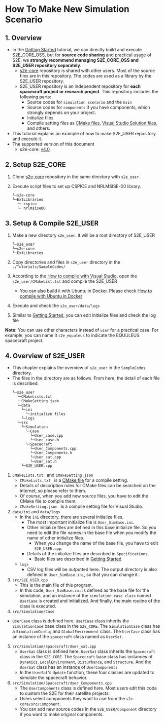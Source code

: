 # How To Make New Simulation Scenario

## 1.  Overview

- In the [Getting Started](./Tutorials/GettingStarted.md) tutorial, we can directly build and execute S2E_CORE_OSS, but for **source code sharing** and practical usage of S2E, we **strongly recommend managing S2E_CORE_OSS and S2E_USER repository separately**.
  - [s2e-core](https://github.com/ut-issl/s2e-core) repository is shared with other users. Most of the source files are in this repository. The codes are used as a library by the S2E_USER repository.
  - S2E_USER repository is an independent repository  for **each spacecraft project or research project**. This repository includes the following parts:
    - Source codes for `simulation scenario` and the `main`
    - Source codes for `components` if you have components, which strongly depends on your project.
    - Initialize files
    - Compile setting files as [CMake files](https://cmake.org/), [Visual Studio Solution files](https://visualstudio.microsoft.com/downloads/), and others. 
- This tutorial explains an example of how to make S2E_USER repository and execute it.   
- The supported version of this document
  - s2e-core: [v4.0](https://github.com/ut-issl/s2e-core/releases/tag/v4.0)

## 2. Setup S2E_CORE

1. Clone [s2e-core](https://github.com/ut-issl/s2e-core) repository in the same directory with `s2e_user`.

2.  Execute script files to set up CSPICE and NRLMSISE-00 library.
    ```
    └─s2e-core  
    └─ExtLibraries  
      └─ cspice 
      └─ nrlmsise00
    ```

## 3. Setup & Compile S2E_USER

1. Make a new directory `s2e_user`. It will be a root directory of S2E_USER
    ```
    └─s2e_user  
    └─s2e-core  
    └─ExtLibraries  
    ```

2. Copy directories and files in  `s2e_user` directory in the `./Tutorials/SampleCodes/`

3. According to the [How to compile with Visual Studio](../General/HowToCompileWithVisualStudio.md), open the `s2e_user/CMakeList.txt` and compile the S2E_USER
   - You can also build it with Ubuntu in Docker. Please check [How to compile with Ubuntu in Docker](../General/HowToCompileWithUbuntuInDocker.md)

4. Execute and check the `s2e_user/data/logs`

5. Similar to [Getting Started](./GettingStarted.md), you can edit initialize files and check the log file 

**Note:** You can use other characters instead of `user` for a practical case.  For example, you can name it `s2e_equuleus` to indicate the EQUULEUS spacecraft project. 

## 4.  Overview of S2E_USER

- This chapter explains the overview of `s2e_user` in the `SampleCodes` directory. 
- The files in the directory are as follows. From here, the detail of each file is described.
  ```
  └─s2e_user 
    └─CMakeLists.txt  
    └─CMakeSetting.json  
    └─data  
      └─ini  
        └─initialize files
      └─logs
    └─src  
      └─Simulation
        └─Case
          └─User_case.cpp
          └─User_case.h
        └─Spacecraft
          └─User_Components.cpp  
          └─User_Components.h  
          └─User_sat.cpp  
          └─User_sat.h  
      └─S2E_USER.cpp  
  ```
1. `CMakeLists.txt ` and `CMakeSetting.json `
   -  `CMakeLists.txt `  is a [CMake file](https://cmake.org/) for a compile setting.
     - Details of description rules for CMake files can be searched on the internet, so please refer to them.
     - Of course, when you add new source files, you have to edit the CMake file to compile them.
   - `CMakeSetting.json ` is a compile setting file for Visual Studio.
2. `data/ini` and `data/logs`
   - In the `ini` directory, there are several initialize files.
     - The most important initialize file is `User_SimBase.ini`.
     - Other initialize files are defined in this base initialize file. So you need to edit the file names in the base file when you modify the name of other initialize files.
       - When you change the name of the base file, you have to edit `S2E_USER.cpp`.
     - Details of the initialize files are described in `Specifications`.
       - Basic files are described in [Getting Started](./Tutorials/GettingStarted.md).
   - `logs`
     - CSV log files will be outputted here. The output directory is also defined in `User_SimBase.ini`, so that you can change it.
3. `src/S2E_USER.cpp`
   - This is the main file of this program.
   - In this code, `User_SimBase.ini` is defined as the base file for the simulation, and an instance of the `simulation case class` named `UserCase` is created and initialized. And finally, the main routine of the class is executed.
4.  `src/Simulation/Case`
   - `UserCase` class is defined here. `UserCase` class inherits the `SimulationCase` base class in the `S2E_CORE`. The `SimulationCase` class has a `SimulationConfig` and `GlobalEnvironment` class. The `UserCase` class has an instance of the `spacecraft` class named as `UserSat`.
5. `src/Simulation/Spacecraft/User_sat.cpp `
   - `UserSat` class is defined here. `UserSat` class inherits the `Spacecraft` class in the `S2E_CORE`. The `Spacecraft` base class has instances of `Dynamics`, `LocalEnvironment`, `Disturbance`, and `Structure`. And the `UserSat` class has an instance of `UserComponents`.
   - In the `UserSat`'s `Update` function, these four classes are updated to simulate the spacecraft behavior.
6. `src/Simulation/Spacecraft/User_Components.cpp`
   - The `UserComponents` class is defined here. Most users edit this code to custom the S2E for their satellite projects.
   - Users select components they want to use from the `s2e-core/src/Component`.
   - You can add new source codes in the `S2E_USER/Component` directory if you want to make original components.
